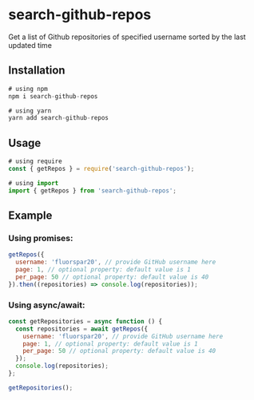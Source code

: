 # search-github-repos

Get a list of Github repositories of specified username sorted by the last updated time

## Installation

```js
# using npm
npm i search-github-repos

# using yarn
yarn add search-github-repos
```

## Usage

```js
# using require
const { getRepos } = require('search-github-repos');

# using import
import { getRepos } from 'search-github-repos';
```

## Example

### Using promises:

```js
getRepos({
  username: 'fluorspar20', // provide GitHub username here
  page: 1, // optional property: default value is 1
  per_page: 50 // optional property: default value is 40
}).then((repositories) => console.log(repositories));
```

### Using async/await:

```js
const getRepositories = async function () {
  const repositories = await getRepos({
    username: 'fluorspar20', // provide GitHub username here
    page: 1, // optional property: default value is 1
    per_page: 50 // optional property: default value is 40
  });
  console.log(repositories);
};

getRepositories();
```